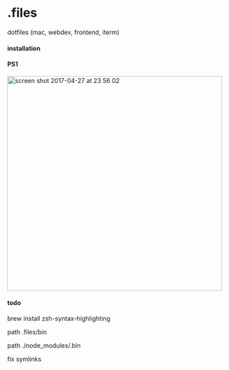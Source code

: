 # .files
dotfiles (mac, webdev, frontend, iterm)

#### installation


#### PS1
<img width="492" alt="screen shot 2017-04-27 at 23 56 02" src="https://cloud.githubusercontent.com/assets/6201068/25504090/3bfb4c68-2ba5-11e7-923a-8ccb8fa18081.png">

#### todo

brew install zsh-syntax-highlighting

path .files/bin

path ./node_modules/.bin

fix symlinks

